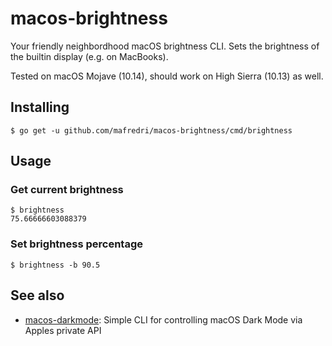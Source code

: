 # macos-brightness

Your friendly neighbordhood macOS brightness CLI. Sets the brightness of the builtin display (e.g. on MacBooks).

Tested on macOS Mojave (10.14), should work on High Sierra (10.13) as well.

## Installing

```console
$ go get -u github.com/mafredri/macos-brightness/cmd/brightness
```

## Usage

### Get current brightness

```console
$ brightness
75.66666603088379
```

### Set brightness percentage

```console
$ brightness -b 90.5
```

## See also

- [macos-darkmode](https://github.com/mafredri/macos-darkmode): Simple CLI for controlling macOS Dark Mode via Apples private API
